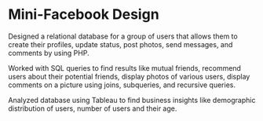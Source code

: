 # Mini-Facebook Design

Designed a relational database for a group of users that allows them to create their profiles, update status, post photos, send messages, and comments by using PHP.

Worked with SQL queries to find results like mutual friends, recommend users about their potential friends, display photos of various users, display comments on a picture using joins, subqueries, and recursive queries.

Analyzed database using Tableau to find business insights like demographic distribution of users, number of users and their age.

